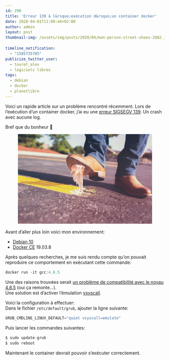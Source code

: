 ```yaml
---
id: 290
title: 'Erreur 139 à l&rsquo;exécution d&rsquo;un container docker'
date: 2020-04-01T11:09:44+02:00
author: admin
layout: post
thumbnail-img: /assets/img/posts/2020/04/man-person-street-shoes-2882.jpg

timeline_notification:
  - "1585735785"
publicize_twitter_user:
  - touret_alex
  - logiciels libres
tags:
  - debian
  - docker
  - planetlibre
---
```

Voici un rapide article sur un problème rencontré récemment. Lors de l&rsquo;exécution d&rsquo;un container docker, j&rsquo;ai eu une [erreur SIGSEGV 139](https://medium.com/better-programming/understanding-docker-container-exit-codes-5ee79a1d58f6). Un crash avec aucune log. 

Bref que du bonheur 🙂

<div class="wp-block-image">
  <figure class="aligncenter size-large"><img src="/assets/img/posts/2020/04/man-person-street-shoes-2882.jpg?w=1024" alt="" class="wp-image-295" /></figure>
</div>

  
  
Avant d&rsquo;aller plus loin voici mon environnement:

  * [Debian 10](http://www.debian.org/)
  * [Docker CE](https://docs.docker.com/install/linux/docker-ce/debian/) 19.03.8

Après quelques recherches, je me suis rendu compte qu&rsquo;on pouvait reproduire ce comportement en exécutant cette commande:

```java
docker run -it gcc:4.8.5
```


Une des raisons trouvées serait [un problème de compatibilité avec le noyau 4.8.5](https://github.com/moby/moby/issues/28705) (oui ça remonte&#8230;).  
Une solution est d&rsquo;activer l&rsquo;émulation [vsyscall](https://davisdoesdownunder.blogspot.com/2011/02/linux-syscall-vsyscall-and-vdso-oh-my.html). 

  
Voici la configuration à effectuer:  
Dans le fichier `/etc/default/grub`, ajouter la ligne suivante:

```java
GRUB_CMDLINE_LINUX_DEFAULT="quiet vsyscall=emulate"
```


Puis lancer les commandes suivantes:

```java
$ sudo update-grub 
$ sudo reboot
```


Maintenant le container devrait pouvoir s&rsquo;exécuter correctement.